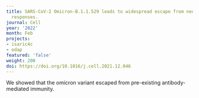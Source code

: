 ```yaml
---
title: SARS-CoV-2 Omicron-B.1.1.529 leads to widespread escape from neutralizing antibody
  responses.
journal: Cell
year: '2022'
month: Feb
projects:
- isaric4c
- odap
featured: 'false'
weight: 200
doi: https://doi.org/10.1016/j.cell.2021.12.046
---
```


We showed that the omicron variant escaped from pre-existing antibody-mediated immunity.